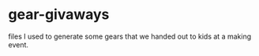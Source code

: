 gear-givaways
=============

files I used to generate some gears that we handed out to kids at a making event.
